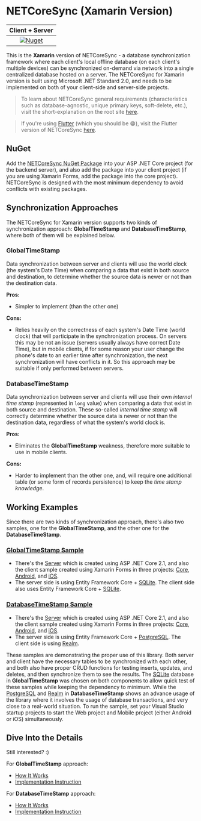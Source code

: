 # NETCoreSync (Xamarin Version)

| Client + Server |
| :---: |
| [![Nuget](https://img.shields.io/nuget/v/NETCoreSync)](https://www.nuget.org/packages/NETCoreSync) |

This is the **Xamarin** version of NETCoreSync - a database synchronization framework where each client's local offline database (on each client's multiple devices) can be synchronized on-demand via network into a single centralized database hosted on a server. The NETCoreSync for Xamarin version is built using Microsoft .NET Standard 2.0, and needs to be implemented on both of your client-side and server-side projects.

> To learn about NETCoreSync general requirements (characteristics such as database-agnostic, unique primary keys, soft-delete, etc.), visit the short-explanation on the root site [here](https://github.com/aldycool/NETCoreSync).

> If you're using [Flutter](https://flutter.dev) (which you should be :grin:), visit the Flutter version of NETCoreSync [here](../netcoresync_moor).

## NuGet

Add the [NETCoreSync NuGet Package](https://www.nuget.org/packages/NETCoreSync) into your ASP .NET Core project (for the backend server), and also add the package into your client project (if you are using Xamarin Forms, add the package into the core project). NETCoreSync is designed with the most minimum dependency to avoid conflicts with existing packages.

## Synchronization Approaches

The NETCoreSync for Xamarin version supports two kinds of synchronization approach: **GlobalTimeStamp** and **DatabaseTimeStamp**, where both of them will be explained below.

### GlobalTimeStamp

Data synchronization between server and clients will use the world clock (the system's Date Time) when comparing a data that exist in both source and destination, to determine whether the source data is newer or not than the destination data.

**Pros:**

* Simpler to implement (than the other one)

**Cons:**

* Relies heavily on the correctness of each system's Date Time (world clock) that will participate in the synchronization process. On servers this may be not an issue (servers usually always have correct Date Time), but in mobile clients, if for some reason your user change the phone's date to an earlier time after synchronization, the next synchronization will have conflicts in it. So this approach may be suitable if only performed between servers.

### DatabaseTimeStamp

Data synchronization between server and clients will use their own _internal time stamp_ (represented in `long` value) when comparing a data that exist in both source and destination. These so-called _internal time stamp_ will correctly determine whether the source data is newer or not than the destination data, regardless of what the system's world clock is.

**Pros:**

* Eliminates the **GlobalTimeStamp** weakness, therefore more suitable to use in mobile clients.

**Cons:**

* Harder to implement than the other one, and, will require one additional table (or some form of records persistence) to keep the _time stamp knowledge_.

## Working Examples

Since there are two kinds of synchronization approach, there's also two samples, one for the **GlobalTimeStamp**, and the other one for the **DatabaseTimeStamp**.

### [**GlobalTimeStamp Sample**](https://github.com/aldycool/NETCoreSync/tree/master/Samples/GlobalTimeStamp)

* There's the [Server](https://github.com/aldycool/NETCoreSync/tree/master/Samples/GlobalTimeStamp/WebSample) which is created using ASP .NET Core 2.1, and also the client sample created using Xamarin Forms in three projects: [Core](https://github.com/aldycool/NETCoreSync/tree/master/Samples/GlobalTimeStamp/MobileSample), [Android](https://github.com/aldycool/NETCoreSync/tree/master/Samples/GlobalTimeStamp/MobileSample.Android), and [iOS](https://github.com/aldycool/NETCoreSync/tree/master/Samples/GlobalTimeStamp/MobileSample.iOS).
* The server side is using Entity Framework Core + [SQLite](https://www.sqlite.org). The client side also uses Entity Framework Core + [SQLite](https://www.sqlite.org).

### [**DatabaseTimeStamp Sample**](https://github.com/aldycool/NETCoreSync/tree/master/Samples/DatabaseTimeStamp)

* There's the [Server](https://github.com/aldycool/NETCoreSync/tree/master/Samples/DatabaseTimeStamp/WebSample) which is created using ASP .NET Core 2.1, and also the client sample created using Xamarin Forms in three projects: [Core](https://github.com/aldycool/NETCoreSync/tree/master/Samples/DatabaseTimeStamp/MobileSample), [Android](https://github.com/aldycool/NETCoreSync/tree/master/Samples/DatabaseTimeStamp/MobileSample.Android), and [iOS](https://github.com/aldycool/NETCoreSync/tree/master/Samples/DatabaseTimeStamp/MobileSample.iOS).
* The server side is using Entity Framework Core + [PostgreSQL](https://www.postgresql.org). The client side is using [Realm](https://realm.io).

These samples are demonstrating the proper use of this library. Both server and client have the necessary tables to be synchronized with each other, and both also have proper CRUD functions for testing inserts, updates, and deletes, and then synchronize them to see the results. The [SQLite](https://www.sqlite.org) database in **GlobalTimeStamp** was chosen on both components to allow quick test of these samples while keeping the dependency to minimum. While the [PostgreSQL](https://www.postgresql.org) and [Realm](https://realm.io) in **DatabaseTimeStamp** shows an advance usage of the library where it involves the usage of database transactions, and very close to a real-world situation. To run the sample, set your Visual Studio startup projects to start the Web project and Mobile project (either Android or iOS) simultaneously.

## Dive Into the Details

Still interested? :)

For **GlobalTimeStamp** approach:

* [How It Works](docs/global-timestamp-how-it-works.md)
* [Implementation Instruction](docs/global-timestamp-implementation-instruction.md)

For **DatabaseTimeStamp** approach:

* [How It Works](docs/database-timestamp-how-it-works.md)
* [Implementation Instruction](docs/database-timestamp-implementation-instruction.md)
